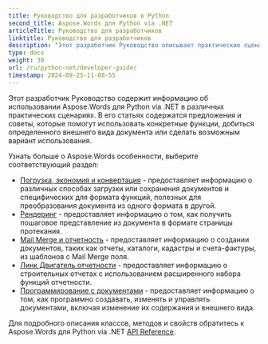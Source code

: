```yaml
---
title: Руководство для разработчиков в Python
second_title: Aspose.Words для Python via .NET
articleTitle: Руководство для разработчиков
linktitle: Руководство для разработчиков
description: "Этот разработчик Руководство описывает практические сценарии и советы, которые помогут вам использовать конкретные Aspose.Words для Python via .NET особенности, достичь определенного вида документа или сделать возможным вариант использования."
type: docs
weight: 30
url: /ru/python-net/developer-guide/
timestamp: 2024-09-25-11-08-55
---
```


Этот разработчик Руководство содержит информацию об использовании Aspose.Words для Python via .NET в различных практических сценариях. В его статьях содержатся предложения и советы, которые помогут использовать конкретные функции, добиться определенного внешнего вида документа или сделать возможным вариант использования.

Узнать больше о Aspose.Words особенности, выберите соответствующий раздел:

- [Погрузка, экономия и конвертация](/words/ru/python-net/loading-saving-and-converting/) - предоставляет информацию о различных способах загрузки или сохранения документов и специфических для формата функций, полезных для преобразования документа из одного формата в другой.
- [Рендеринг](/words/ru/python-net/rendering/) - предоставляет информацию о том, как получить пошаговое представление из документа в формате страницы протекания.
- [Mail Merge и отчетность](/words/python-net/mail-merge-and-reporting/) - предоставляет информацию о создании документов, таких как отчеты, каталоги, кадастры и счета-фактуры, из шаблонов с Mail Merge поля.
- [Линк Двигатель отчетности](/words/python-net/linq-reporting-engine/) - предоставляет информацию о строительных отчетах с использованием расширенного набора функций отчетности.
- [Программирование с документами](/words/ru/python-net/programming-with-documents/) - предоставляет информацию о том, как программно создавать, изменять и управлять документами, включая изменение их содержания и внешнего вида.

Для подробного описания классов, методов и свойств обратитесь к Aspose.Words для Python via .NET [API Reference](https://reference.aspose.com/words/python-net/).
